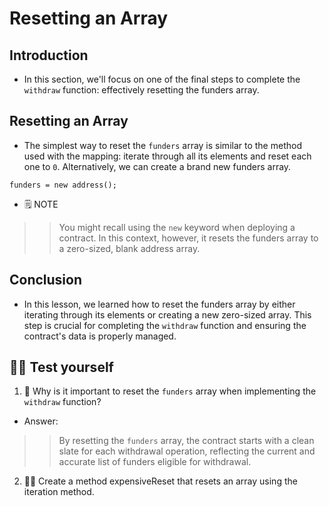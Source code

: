 # Resetting an Array

## Introduction
- In this section, we'll focus on one of the final steps to complete the `withdraw` function: effectively resetting the funders array.

## Resetting an Array
- The simplest way to reset the `funders` array is similar to the method used with the mapping: iterate through all its elements and reset each one to `0`. Alternatively, we can create a brand new funders array.
```
funders = new address();
```

- 🗒️ NOTE

>> You might recall using the `new` keyword when deploying a contract. In this context, however, it resets the funders array to a zero-sized, blank address array.

## Conclusion
- In this lesson, we learned how to reset the funders array by either iterating through its elements or creating a new zero-sized array. This step is crucial for completing the `withdraw` function and ensuring the contract's data is properly managed.

## 🧑‍💻 Test yourself
1. 📕 Why is it important to reset the `funders` array when implementing the `withdraw` function?
- Answer:

>> By resetting the `funders` array, the contract starts with a clean slate for each withdrawal operation, reflecting the current and accurate list of funders eligible for withdrawal.

2. 🧑‍💻 Create a method expensiveReset that resets an array using the iteration method.
